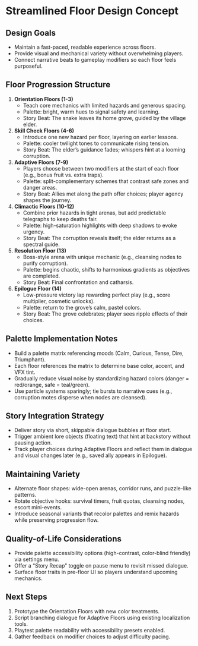 # Streamlined Floor Design Concept

## Design Goals
- Maintain a fast-paced, readable experience across floors.
- Provide visual and mechanical variety without overwhelming players.
- Connect narrative beats to gameplay modifiers so each floor feels purposeful.

## Floor Progression Structure
1. **Orientation Floors (1-3)**
   - Teach core mechanics with limited hazards and generous spacing.
   - Palette: bright, warm hues to signal safety and learning.
   - Story Beat: The snake leaves its home grove, guided by the village elder.
2. **Skill Check Floors (4-6)**
   - Introduce one new hazard per floor, layering on earlier lessons.
   - Palette: cooler twilight tones to communicate rising tension.
   - Story Beat: The elder’s guidance fades; whispers hint at a looming corruption.
3. **Adaptive Floors (7-9)**
   - Players choose between two modifiers at the start of each floor (e.g., bonus fruit vs. extra traps).
   - Palette: split-complementary schemes that contrast safe zones and danger areas.
   - Story Beat: Allies met along the path offer choices; player agency shapes the journey.
4. **Climactic Floors (10-12)**
   - Combine prior hazards in tight arenas, but add predictable telegraphs to keep deaths fair.
   - Palette: high-saturation highlights with deep shadows to evoke urgency.
   - Story Beat: The corruption reveals itself; the elder returns as a spectral guide.
5. **Resolution Floor (13)**
   - Boss-style arena with unique mechanic (e.g., cleansing nodes to purify corruption).
   - Palette: begins chaotic, shifts to harmonious gradients as objectives are completed.
   - Story Beat: Final confrontation and catharsis.
6. **Epilogue Floor (14)**
   - Low-pressure victory lap rewarding perfect play (e.g., score multiplier, cosmetic unlocks).
   - Palette: return to the grove’s calm, pastel colors.
   - Story Beat: The grove celebrates; player sees ripple effects of their choices.

## Palette Implementation Notes
- Build a palette matrix referencing moods (Calm, Curious, Tense, Dire, Triumphant).
- Each floor references the matrix to determine base color, accent, and VFX tint.
- Gradually reduce visual noise by standardizing hazard colors (danger = red/orange, safe = teal/green).
- Use particle systems sparingly; tie bursts to narrative cues (e.g., corruption motes disperse when nodes are cleansed).

## Story Integration Strategy
- Deliver story via short, skippable dialogue bubbles at floor start.
- Trigger ambient lore objects (floating text) that hint at backstory without pausing action.
- Track player choices during Adaptive Floors and reflect them in dialogue and visual changes later (e.g., saved ally appears in Epilogue).

## Maintaining Variety
- Alternate floor shapes: wide-open arenas, corridor runs, and puzzle-like patterns.
- Rotate objective hooks: survival timers, fruit quotas, cleansing nodes, escort mini-events.
- Introduce seasonal variants that recolor palettes and remix hazards while preserving progression flow.

## Quality-of-Life Considerations
- Provide palette accessibility options (high-contrast, color-blind friendly) via settings menu.
- Offer a “Story Recap” toggle on pause menu to revisit missed dialogue.
- Surface floor traits in pre-floor UI so players understand upcoming mechanics.

## Next Steps
1. Prototype the Orientation Floors with new color treatments.
2. Script branching dialogue for Adaptive Floors using existing localization tools.
3. Playtest palette readability with accessibility presets enabled.
4. Gather feedback on modifier choices to adjust difficulty pacing.
